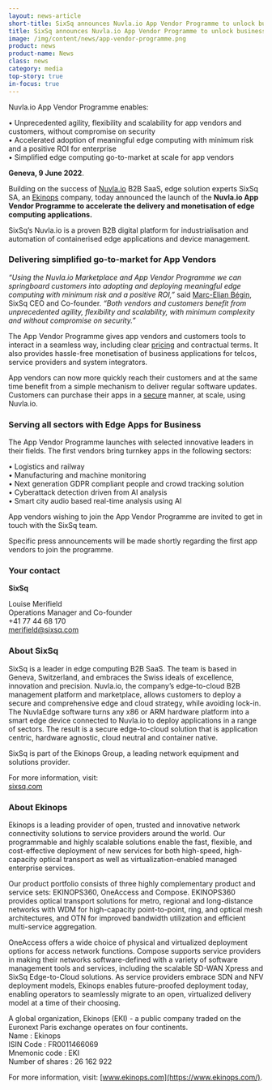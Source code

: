 ```yaml
---
layout: news-article
short-title: SixSq announces Nuvla.io App Vendor Programme to unlock business at the edge
title: SixSq announces Nuvla.io App Vendor Programme to unlock business at the edge 
image: /img/content/news/app-vendor-programme.png
product: news
product-name: News
class: news
category: media
top-story: true
in-focus: true
---
```


Nuvla.io App Vendor Programme enables:

•	Unprecedented agility, flexibility and scalability for app vendors and customers, without compromise on security 
<br/>
•	Accelerated adoption of meaningful edge computing with minimum risk and a positive ROI for enterprise
<br/>
•	Simplified edge computing go-to-market at scale for app vendors

**Geneva, 9 June 2022**. 

Building on the success of [Nuvla.io](https://nuvla.io/) B2B SaaS, edge solution experts SixSq SA, an [Ekinops](https://www.ekinops.com/) company, today announced the launch of the **Nuvla.io App Vendor Programme to accelerate the delivery and monetisation of edge computing applications.** 

SixSq’s Nuvla.io is a proven B2B digital platform for industrialisation and automation of containerised edge applications and device management.


### Delivering simplified go-to-market for App Vendors

_“Using the Nuvla.io Marketplace and App Vendor Programme we can springboard customers into adopting and deploying meaningful edge computing with minimum risk and a positive ROI,”_ said [Marc-Elian Bégin](https://www.linkedin.com/in/mebster/), SixSq CEO and Co-founder. _“Both vendors and customers benefit from unprecedented agility, flexibility and scalability, with minimum complexity and without compromise on security.”_

The App Vendor Programme gives app vendors and customers tools to interact in a seamless way, including clear [pricing](https://nuvla.io/pricing) and contractual terms.  It also provides hassle-free monetisation of business applications for telcos, service providers and system integrators.

App vendors can now more quickly reach their customers and at the same time benefit from a simple mechanism to deliver regular software updates. Customers can purchase their apps in a [secure](https://nuvla.io/security) manner, at scale, using Nuvla.io.


### Serving all sectors with Edge Apps for Business

The App Vendor Programme launches with selected innovative leaders in their fields. The first vendors bring turnkey apps in the following sectors:

•	Logistics and railway
<br/>
•	Manufacturing and machine monitoring
<br/>
•	Next generation GDPR compliant people and crowd tracking solution
<br/>
•	Cyberattack detection driven from AI analysis
<br/>
•	Smart city audio based real-time analysis using AI

App vendors wishing to join the App Vendor Programme are invited to get in touch with the SixSq team. 

Specific press announcements will be made shortly regarding the first app vendors to join the programme.


### Your contact

**SixSq**

Louise Merifield
<br/>
Operations Manager and Co-founder
<br/>
+41 77 44 68 170
<br/>
[merifield@sixsq.com](mailto:merifield@sixsq.com)



### About SixSq

SixSq is a leader in edge computing B2B SaaS. The team is based in Geneva, Switzerland, and embraces the Swiss ideals of excellence, innovation and precision. Nuvla.io, the company’s edge-to-cloud B2B management platform and marketplace, allows customers to deploy a secure and comprehensive edge and cloud strategy, while avoiding lock-in. The NuvlaEdge software turns any x86 or ARM hardware platform into a smart edge device connected to Nuvla.io to deploy applications in a range of sectors. The result is a secure edge-to-cloud solution that is application centric, hardware agnostic, cloud neutral and container native.

SixSq is part of the Ekinops Group, a leading network equipment and solutions provider.


For more information, visit: 
<br/>
[sixsq.com](https://sixsq.com/)
<br/>

### About Ekinops

Ekinops is a leading provider of open, trusted and innovative network connectivity solutions to service providers around the world. Our programmable and highly scalable solutions enable the fast, flexible, and cost-effective deployment of new services for both high-speed, high-capacity optical transport as well as virtualization-enabled managed enterprise services. 

Our product portfolio consists of three highly complementary product and service sets: EKINOPS360, OneAccess and Compose.
EKINOPS360 provides optical transport solutions for metro, regional and long-distance networks with WDM for high-capacity point-to-point, ring, and optical mesh architectures, and OTN for improved bandwidth utilization and efficient multi-service aggregation.

OneAccess offers a wide choice of physical and virtualized deployment options for access network functions.
Compose supports service providers in making their networks software-defined with a variety of software management tools and services, including the scalable SD-WAN Xpress and SixSq Edge-to-Cloud solutions.
As service providers embrace SDN and NFV deployment models, Ekinops enables future-proofed deployment today, enabling operators to seamlessly migrate to an open, virtualized delivery model at a time of their choosing.

A global organization, Ekinops (EKI) - a public company traded on the Euronext Paris exchange operates on four continents.
<br/>
Name : Ekinops
<br/>
ISIN Code : FR0011466069
<br/>
Mnemonic code : EKI
<br/>
Number of shares : 26 162 922


For more information, visit: [www.ekinops.com](https://www.ekinops.com/).





